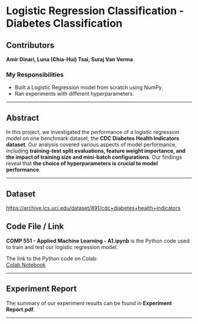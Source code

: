 # Logistic Regression Classification - Diabetes Classification

## Contributors  
**Amir Dinari, Luna (Chia-Hui) Tsai, Suraj Van Verma**  

### My Responsibilities  
- Built a Logistic Regression model from scratch using NumPy.  
- Ran experiments with different hyperparameters.  

---

## Abstract  
In this project, we investigated the performance of a logistic regression model on one benchmark dataset, the **CDC Diabetes Health Indicators dataset**. Our analysis covered various aspects of model performance, including **training-test split evaluations, feature weight importance, and the impact of training size and mini-batch configurations**. Our findings reveal that **the choice of hyperparameters is crucial to model performance**.  

---

## Dataset
https://archive.ics.uci.edu/dataset/891/cdc+diabetes+health+indicators

## Code File / Link  
**COMP 551 - Applied Machine Learning - A1.ipynb** is the Python code used to train and test our logistic regression model.  

The link to the Python code on Colab:  
[Colab Notebook](https://drive.google.com/file/d/1hpY0B4UFK3vsGwvW9huW9d_hYhsyskGF/view?usp=sharing)  

---

## Experiment Report  
The summary of our experiment results can be found in **Experiment Report.pdf**.  

---
